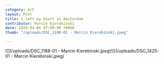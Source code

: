 ```yaml
---
category: Art
layout: Post
title: I left my heart in Amsterdam
contributor: Marcin Kierebinski
date: 2020-04-06 07:00:00 +0000
thumb: "/uploads/DSC_1188-01 - Marcin Kierebinski.jpeg"

---
```

![](/uploads/DSC_1188-01 - Marcin Kierebinski.jpeg)![](/uploads/DSC_1425-01 - Marcin Kierebinski.jpeg)